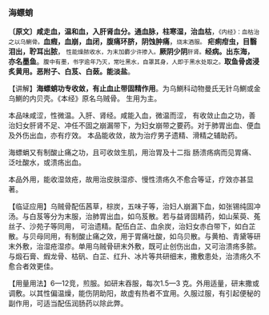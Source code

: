 ### 海螵蛸

**〔原文〕咸走血，温和血，入肝肾血分。通血脉，柱寒湿，治血枯**，<small>《内经》：血枯治之以乌鰂骨。</small>**血瘕，血崩，血闭，腹痛环脐，阴蚀肿痛**，<small>烧末酒服。</small> **疟痢疳虫，目翳泪出，聍耳出脓**，<small> 性能燥脓收水，为末加麝少许掺入。</small>**厥阴少阴**<small>肝肾。</small>**经病。出东海，亦名墨鱼**。<small>腹中有墨，书字逾年乃灭，常吐黑水，自罩其身，人即于黑水处取之。</small>**取鱼骨卤浸炙黄用。恶附子、白芨、白蔹。能淡盐**。

【讲解】**海螵蛸功专收敛，有止血止带固精作用**。为乌鰂科动物曼氏无针乌鰂或金乌鰂的内贝壳。《本经》原名乌贼骨。 生用为主。

本品味咸涩，性微温。入肝、肾经。咸能入血，微温而涩， 有收敛止血之功，善治妇女肝肾不足、冲任不固之崩漏带下，为妇女崩带之要药。对于肺胃出血、便血及外伤出血，亦有疗效。 本品能收敛，故为治疗男子遗精、滑精之辅助药。

海螵蜎又有制酸止痛之功，且可收敛生肌，用治胃及十二指 肠溃疡病而见胃痛、泛吐酸水，或溃疡出血。

本品外用，能收湿敛疮，故用治皮肤湿疹、慢性溃疡久不愈合等证，疗效亦甚显著。

【临证应用】乌贼骨配伍茜草，棕炭，五味子等，治妇人崩漏下血，如张锡纯固冲汤。与白芨等分为末服，治肺胃出血，如乌芨散。若与益肾固精药，如山茱萸、菟丝子、沙苑子等同用， 可治遗精。配伍白芷、血余炭，治妇女赤白带下，如白芷散。与贝母同用，有制酸止痛之效，用于胃痛吐酸，如乌贝散。与黄柏、青黛等研末外敷，治湿疮湿疹。单用乌贼骨研末外敷，既可止创伤出血，又可治溃疡多脓。与煅石膏、煆龙骨、枯矾、白芷、红升、冰片等共研细末，撒敷患处，治溃疡久不愈合者效更佳。

【用量用法】6—12竞，煎服。如研末吞服，每次1.5—3 克。外用适量，研末撒或调敷。以其性偏温燥，能伤阴助阳，故虚有热者不宜用。久服过服，有引起便秘的副作用，可适当配伍润肠药以除此弊。
